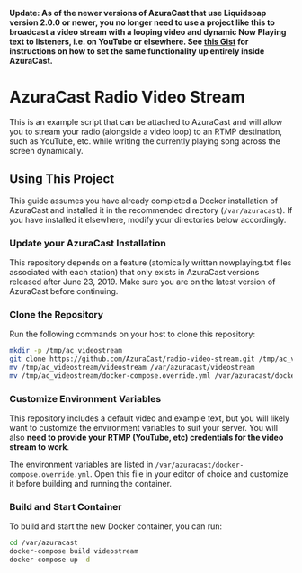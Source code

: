 **Update: As of the newer versions of AzuraCast that use Liquidsoap version 2.0.0 or newer, you no longer need to use a project like this to broadcast a video stream with a looping video and dynamic Now Playing text to listeners, i.e. on YouTube or elsewhere. See [this Gist](https://gist.github.com/BusterNeece/5dbfb4dbc1846055c9ab07a7c685899c) for instructions on how to set the same functionality up entirely inside AzuraCast.**

# AzuraCast Radio Video Stream

This is an example script that can be attached to AzuraCast and will allow you to stream your radio (alongside a video loop) to an RTMP destination, such as YouTube, etc. while writing the currently playing song across the screen dynamically.

## Using This Project

This guide assumes you have already completed a Docker installation of AzuraCast and installed it in the recommended directory (`/var/azuracast`). If you have installed it elsewhere, modify your directories below accordingly.

### Update your AzuraCast Installation

This repository depends on a feature (atomically written nowplaying.txt files associated with each station) that only exists in AzuraCast versions released after June 23, 2019. Make sure you are on the latest version of AzuraCast before continuing.

### Clone the Repository

Run the following commands on your host to clone this repository:

```bash
mkdir -p /tmp/ac_videostream
git clone https://github.com/AzuraCast/radio-video-stream.git /tmp/ac_videostream
mv /tmp/ac_videostream/videostream /var/azuracast/videostream
mv /tmp/ac_videostream/docker-compose.override.yml /var/azuracast/docker-compose.override.yml
```

### Customize Environment Variables

This repository includes a default video and example text, but you will likely want to customize the environment variables to suit your server. You will also **need to provide your RTMP (YouTube, etc) credentials for the video stream to work**.

The environment variables are listed in `/var/azuracast/docker-compose.override.yml`. Open this file in your editor of choice and customize it before building and running the container.

### Build and Start Container

To build and start the new Docker container, you can run:

```bash
cd /var/azuracast
docker-compose build videostream
docker-compose up -d
```
